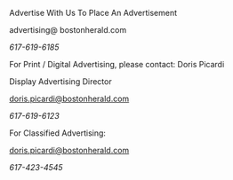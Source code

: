 Advertise With Us To Place An Advertisement

advertising@ bostonherald.com

_617-619-6185_

For Print / Digital Advertising, please contact: Doris Picardi

Display Advertising Director

doris.picardi@bostonherald.com

_617-619-6123_

For Classified Advertising:

doris.picardi@bostonherald.com

_617-423-4545_